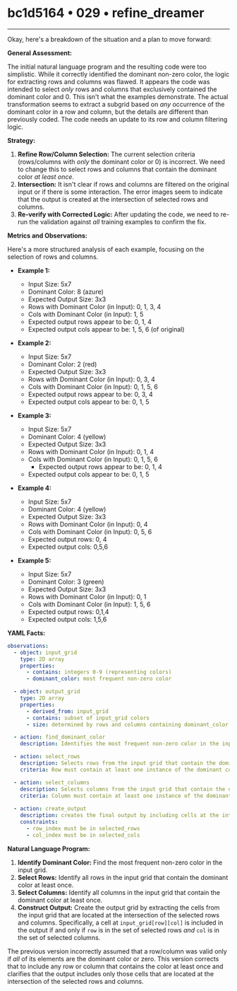 # bc1d5164 • 029 • refine_dreamer

---
Okay, here's a breakdown of the situation and a plan to move forward:

**General Assessment:**

The initial natural language program and the resulting code were too simplistic. While it correctly identified the dominant non-zero color, the logic for extracting rows and columns was flawed. It appears the code was intended to select *only* rows and columns that exclusively contained the dominant color and 0. This isn't what the examples demonstrate. The actual transformation seems to extract a subgrid based on *any* occurrence of the dominant color in a row and column, but the details are different than previously coded. The code needs an update to its row and column filtering logic.

**Strategy:**

1.  **Refine Row/Column Selection:** The current selection criteria (rows/columns with *only* the dominant color or 0) is incorrect. We need to change this to select rows and columns that contain the dominant color *at least once*.
2. **Intersection:** It isn't clear if rows and columns are filtered on the original input or if there is some interaction. The error images seem to indicate that the output is created at the intersection of selected rows and columns.
3. **Re-verify with Corrected Logic:**  After updating the code, we need to re-run the validation against *all* training examples to confirm the fix.

**Metrics and Observations:**

Here's a more structured analysis of each example, focusing on the selection of rows and columns.

*   **Example 1:**
    *   Input Size: 5x7
    *   Dominant Color: 8 (azure)
    *   Expected Output Size: 3x3
    *   Rows with Dominant Color (in Input): 0, 1, 3, 4
    *   Cols with Dominant Color (in Input): 1, 5
    *   Expected output rows appear to be: 0, 1, 4
    *   Expected output cols appear to be: 1, 5, 6 (of original)

*   **Example 2:**
    *   Input Size: 5x7
    *   Dominant Color: 2 (red)
    *   Expected Output Size: 3x3
    *   Rows with Dominant Color (in Input): 0, 3, 4
    *   Cols with Dominant Color (in Input): 0, 1, 5, 6
    *  Expected output rows appear to be: 0, 3, 4
    *  Expected output cols appear to be: 0, 1, 5

*   **Example 3:**
    *   Input Size: 5x7
    *   Dominant Color: 4 (yellow)
    *   Expected Output Size: 3x3
    *   Rows with Dominant Color (in Input): 0, 1, 4
    *   Cols with Dominant Color (in Input): 0, 1, 5, 6
        *  Expected output rows appear to be: 0, 1, 4
    *  Expected output cols appear to be: 0, 1, 5

*   **Example 4:**
    *   Input Size: 5x7
    *   Dominant Color: 4 (yellow)
    *   Expected Output Size: 3x3
    *   Rows with Dominant Color (in Input): 0, 4
    *   Cols with Dominant Color (in Input): 0, 5, 6
    *   Expected output rows: 0, 4
    *   Expected output cols: 0,5,6

*   **Example 5:**
    *   Input Size: 5x7
    *   Dominant Color: 3 (green)
    *   Expected Output Size: 3x3
    *   Rows with Dominant Color (in Input): 0, 1
    *   Cols with Dominant Color (in Input): 1, 5, 6
    *   Expected output rows: 0,1,4
    *   Expected output cols: 1,5,6

**YAML Facts:**

```yaml
observations:
  - object: input_grid
    type: 2D array
    properties:
      - contains: integers 0-9 (representing colors)
      - dominant_color: most frequent non-zero color

  - object: output_grid
    type: 2D array
    properties:
      - derived_from: input_grid
      - contains: subset of input_grid colors
      - size: determined by rows and columns containing dominant_color

  - action: find_dominant_color
    description: Identifies the most frequent non-zero color in the input grid.

  - action: select_rows
    description: Selects rows from the input grid that contain the dominant color.
    criteria: Row must contain at least one instance of the dominant color.

  - action: select_columns
    description: Selects columns from the input grid that contain the dominant color.
    criteria: Column must contain at least one instance of the dominant color.
    
  - action: create_output
    description: creates the final output by including cells at the intersection of the selected rows and columns
    constraints:
      - row_index must be in selected_rows
      - col_index must be in selected_cols
```

**Natural Language Program:**

1.  **Identify Dominant Color:** Find the most frequent non-zero color in the input grid.
2.  **Select Rows:** Identify all rows in the input grid that contain the dominant color at least once.
3.  **Select Columns:** Identify all columns in the input grid that contain the dominant color at least once.
4.  **Construct Output:** Create the output grid by extracting the cells from the input grid that are located at the intersection of the selected rows and columns. Specifically, a cell at `input_grid[row][col]` is included in the output if and only if `row` is in the set of selected rows *and* `col` is in the set of selected columns.

The previous version incorrectly assumed that a row/column was valid only if *all* of its elements are the dominant color or zero. This version corrects that to include any row or column that contains the color at least once and clarifies that the output includes only those cells that are located at the intersection of the selected rows and columns.

